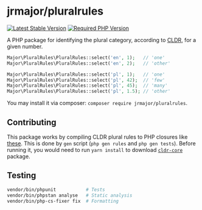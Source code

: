 # jrmajor/pluralrules

<a href="https://packagist.org/packages/jrmajor/pluralrules"><img src="https://img.shields.io/packagist/v/jrmajor/pluralrules.svg" alt="Latest Stable Version"></a>
<a href="https://packagist.org/packages/jrmajor/pluralrules"><img src="https://img.shields.io/packagist/php-v/jrmajor/pluralrules.svg" alt="Required PHP Version"></a>

A PHP package for identifying the plural category, according to [CLDR](https://github.com/unicode-cldr/cldr-core/blob/master/supplemental/plurals.json), for a given number.

```php
Major\PluralRules\PluralRules::select('en', 1);   // 'one'
Major\PluralRules\PluralRules::select('en', 2);   // 'other'
```

```php
Major\PluralRules\PluralRules::select('pl', 1);   // 'one'
Major\PluralRules\PluralRules::select('pl', 42);  // 'few'
Major\PluralRules\PluralRules::select('pl', 45);  // 'many'
Major\PluralRules\PluralRules::select('pl', 1.5); // 'other'
```

You may install it via composer: `composer require jrmajor/pluralrules`.

## Contributing

This package works by compiling CLDR plural rules to PHP closures like [these](rules/pl.php).
This is done by `gen` script (`php gen rules` and `php gen tests`).
Before running it, you would need to run `yarn install` to download [`cldr-core`](https://github.com/unicode-org/cldr-json/tree/main/cldr-json/cldr-core) package.

## Testing

```sh
vendor/bin/phpunit           # Tests
vendor/bin/phpstan analyse   # Static analysis
vendor/bin/php-cs-fixer fix  # Formatting
```
